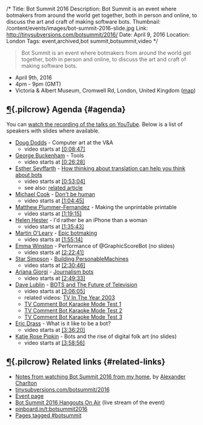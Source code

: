 /*
Title: Bot Summit 2016
Description: Bot Summit is an event where botmakers from around the world get together, both in person and online, to discuss the art and craft of making software bots.
Thumbnail: /content/events/images/bot-summit-2016-slide.jpg
Link: http://tinysubversions.com/botsummit/2016/
Date: April 9, 2016
Location: London
Tags: event,archived,bot summit,botsummit,video
*/

> Bot Summit is an event where botmakers from around the world get together, both in person and online, to discuss the art and craft of making software bots.

- April 9th, 2016
- 4pm - 9pm (GMT)
- Victoria & Albert Museum, Cromwell Rd, London, United Kingdom ([map](https://www.google.com/maps/dir/Current+Location/Cromwell+Rd+London+SW7+2RL+United+Kingdom))

## [¶](#agenda){.pilcrow} Agenda {#agenda}

You can [watch the recording of the talks on YouTube](https://www.youtube.com/watch?v=KTPih7D0Jhg). Below is a list of speakers with slides where available.

- [Doug Dodds](https://twitter.com/DoddsDouglas) - Computer art at the V&A
  - video starts at [[0:08:47]](https://www.youtube.com/watch?v=KTPih7D0Jhg&t=8m47s)
- [George Buckenham](https://twitter.com/v21) - Tools
  - video starts at [[0:26:28]](https://www.youtube.com/watch?v=KTPih7D0Jhg&t=26m28s)
- [Esther Seyffarth](https://twitter.com/ojahnn) - [How thinking about translation can help you think about bots](http://enigmabrot.de/botsummit2016/slides/#/)
  - video starts at [[0:53:04]](https://www.youtube.com/watch?v=KTPih7D0Jhg&t=53m04s)
  - see also: [related article](http://enigmabrot.de/botsummit2016/summary/)
- [Michael Cook](https://twitter.com/mtrc) - [Don't be human](http://www.gamesbyangelina.org/botsummit.pdf)
  - video starts at [[1:04:45]](https://www.youtube.com/watch?v=KTPih7D0Jhg&t=1h04m45s)
- [Matthew Plummer-Fernandez](https://twitter.com/M_PF) - Making the unprintable printable
  - video starts at [[1:19:15]](https://www.youtube.com/watch?v=KTPih7D0Jhg&t=1h19m15s)
- [Helen Hester](https://twitter.com/HelenHester) - I'd rather be an iPhone than a woman
  - video starts at [[1:35:43]](https://www.youtube.com/watch?v=KTPih7D0Jhg&t=1h35m43s)
- [Martin O'Leary](https://twitter.com/mewo2) - [Epic botmaking](https://www.dropbox.com/s/dk541hc4u3p8g4f/Bot%20Summit%202016%20-%20Epic%20Botmaking.pdf?dl=0)
  - video starts at [[1:55:14]](https://www.youtube.com/watch?v=KTPih7D0Jhg&t=1h55m14s)
- [Emma Winston](https://twitter.com/deer_ful) - Performance of @GraphicScoreBot (no slides)
  - video starts at [[2:22:41]](https://www.youtube.com/watch?v=KTPih7D0Jhg&t=2h22m41s)
- [Star Simpson](https://twitter.com/starsandrobots) - [Building PersonableMachines](http://cl.ly/feN1)
  - video starts at [[2:30:46]](https://www.youtube.com/watch?v=KTPih7D0Jhg&t=2h30m46s)
- [Ariana Giorgi](https://twitter.com/ArianaNGiorgi) - [Journalism bots](https://docs.google.com/presentation/d/1xh1zrFsK33PX5KapJjLfWfrliSPF3L8gtkx6XJrHhFY/edit#slide=id.p)
  - video starts at [[2:49:33]](https://www.youtube.com/watch?v=KTPih7D0Jhg&t=2h49m33s)
- [Dave Lublin](https://twitter.com/DavidLublin) - [BOTS and The Future of Television](http://cl.ly/3B2A052r2X1s)
  - video starts at [[3:06:05]](https://www.youtube.com/watch?v=KTPih7D0Jhg&t=3h06m05s)
  - related videos: [TV In The Year 2003](https://vimeo.com/101825025)
  - [TV Comment Bot Karaoke Mode Test 1](https://vimeo.com/119030586)
  - [TV Comment Bot Karaoke Mode Test 2](https://vimeo.com/119031354)
  - [TV Comment Bot Karaoke Mode Test 3](https://vimeo.com/119051631)
- [Eric Drass](https://twitter.com/erocdrahs) - What is it like to be a bot?
  - video starts at [[3:36:20]](https://www.youtube.com/watch?v=KTPih7D0Jhg&t=3h36m20s)
- [Katie Rose Pipkin](https://twitter.com/katierosepipkin) - Bots and the rise of digital folk art (no slides)
  - video starts at [[3:58:56]](https://www.youtube.com/watch?v=KTPih7D0Jhg&t=3h58m56s)


## [¶](#related-links){.pilcrow} Related links {#related-links}

- [Notes from watching Bot Summit 2016 from my home](http://alex-charlton.com/posts/Notes_from_watching_Bot_Summit_2016_from_my_home/), by [Alexander Charlton](https://twitter.com/alexncharlton)
- [tinysubversions.com/botsummit/2016](http://tinysubversions.com/botsummit/2016/)
- [Event page](https://shop.vam.ac.uk/whatson/index/view/id/1980/event/Bot-Summit-2016/dt/2016-04-09/eType/1/free/2)
- [Bot Summit 2016 Hangouts On Air](https://plus.google.com/events/c2nqo1p9t4fmgnm80vc5kv4c49c) (live stream of the event)
- [pinboard.in/t:botsummit2016](https://pinboard.in/t:botsummit2016/)
- [Pages tagged #botsummit](/tag/botsummit)
